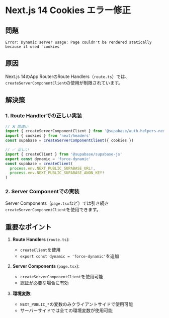 # Next.js 14 Cookies エラー修正

## 問題
```
Error: Dynamic server usage: Page couldn't be rendered statically because it used `cookies`
```

## 原因
Next.js 14のApp RouterのRoute Handlers（`route.ts`）では、`createServerComponentClient`の使用が制限されています。

## 解決策

### 1. Route Handlerでの正しい実装
```typescript
// ❌ 間違い
import { createServerComponentClient } from '@supabase/auth-helpers-nextjs'
import { cookies } from 'next/headers'
const supabase = createServerComponentClient({ cookies })

// ✅ 正しい
import { createClient } from '@supabase/supabase-js'
export const dynamic = 'force-dynamic'
const supabase = createClient(
  process.env.NEXT_PUBLIC_SUPABASE_URL!,
  process.env.NEXT_PUBLIC_SUPABASE_ANON_KEY!
)
```

### 2. Server Componentでの実装
Server Components（`page.tsx`など）では引き続き`createServerComponentClient`を使用できます。

## 重要なポイント

1. **Route Handlers** (`route.ts`):
   - `createClient`を使用
   - `export const dynamic = 'force-dynamic'`を追加

2. **Server Components** (`page.tsx`):
   - `createServerComponentClient`を使用可能
   - 認証が必要な場合に有効

3. **環境変数**:
   - `NEXT_PUBLIC_*`の変数のみクライアントサイドで使用可能
   - サーバーサイドでは全ての環境変数が使用可能